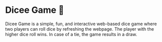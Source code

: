 # Dicee Game 🎲
 Dicee Game is a simple, fun, and interactive web-based dice game where two players can roll dice by refreshing the webpage. The player with the higher dice roll wins. In case of a tie, the game results in a draw.
